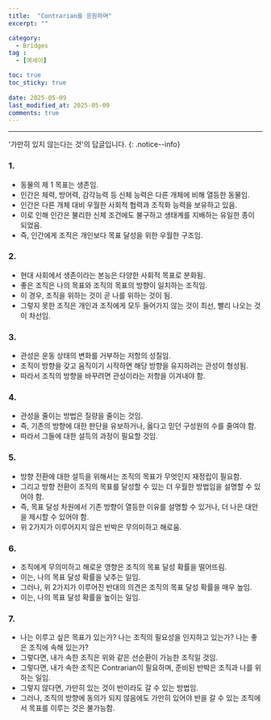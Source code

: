 ```yaml
---
title:  "Contrarian을 응원하며" 
excerpt: ""

category:
  - Bridges
tag :
  - [에세이]

toc: true
toc_sticky: true
 
date: 2025-05-09
last_modified_at: 2025-05-09
comments: true
---
```


---

'가만히 있지 않는다는 것'의 답글입니다.
{: .notice--info}

### 1.
- 동물의 제 1 목표는 생존임.
- 인간은 체력, 방어력, 감각능력 등 신체 능력은 다른 개체에 비해 열등한 동물임.
- 인간은 다른 개체 대비 우월한 사회적 협력과 조직화 능력을 보유하고 있음.
- 이로 인해 인간은 불리한 신체 조건에도 불구하고 생태계를 지배하는 유일한 종이 되었음.
- 즉, 인간에게 조직은 개인보다 목표 달성을 위한 우월한 구조임.

### 2.
- 현대 사회에서 생존이라는 본능은 다양한 사회적 목표로 분화됨.
- 좋은 조직은 나의 목표와 조직의 목표의 방향이 일치하는 조직임.
- 이 경우, 조직을 위하는 것이 곧 나를 위하는 것이 됨.
- 그렇지 못한 조직은 개인과 조직에게 모두 들어가지 않는 것이 최선, 빨리 나오는 것이 차선임.

### 3.
- 관성은 운동 상태의 변화를 거부하는 저항의 성질임.
- 조직이 방향을 갖고 움직이기 시작하면 해당 방향을 유지하려는 관성이 형성됨.
- 따라서 조직의 방향을 바꾸려면 관성이라는 저항을 이겨내야 함.

### 4.
- 관성을 줄이는 방법은 질량을 줄이는 것임.
- 즉, 기존의 방향에 대한 판단을 유보하거나, 옳다고 믿던 구성원의 수를 줄여야 함.
- 따라서 그들에 대한 설득의 과정이 필요할 것임.

### 5.
- 방향 전환에 대한 설득을 위해서는 조직의 목표가 무엇인지 재정립이 필요함.
- 그리고 방향 전환이 조직의 목표를 달성할 수 있는 더 우월한 방법임을 설명할 수 있어야 함.
- 즉, 목표 달성 차원에서 기존 방향이 열등한 이유를 설명할 수 있거나, 더 나은 대안을 제시할 수 있어야 함.
- 위 2가지가 이루어지지 않은 반박은 무의미하고 해로움.

### 6.
- 조직에게 무의미하고 해로운 영향은 조직의 목표 달성 확률을 떨어뜨림.
- 이는, 나의 목표 달성 확률을 낮추는 일임.
- 그러나, 위 2가지가 이루어진 반대의 의견은 조직의 목표 달성 확률을 매우 높임.
- 이는, 나의 목표 달성 확률을 높이는 일임.

### 7.
- 나는 이루고 싶은 목표가 있는가? 나는 조직의 필요성을 인지하고 있는가? 나는 좋은 조직에 속해 있는가?
- 그렇다면, 내가 속한 조직은 위와 같은 선순환이 가능한 조직일 것임.
- 그렇다면, 내가 속한 조직은 Contrarian이 필요하며, 준비된 반박은 조직과 나를 위하는 일임.
- 그렇지 않다면, 가만히 있는 것이 반이라도 갈 수 있는 방법임.
- 그러나, 조직의 방향에 동의가 되지 않음에도 가만히 있어야 반을 갈 수 있는 조직에서 목표를 이루는 것은 불가능함.
